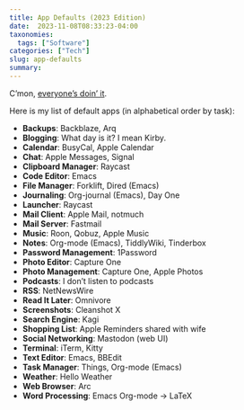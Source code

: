 ```yaml
---
title: App Defaults (2023 Edition)
date:  2023-11-08T08:33:23-04:00
taxonomies:
  tags: ["Software"]
categories: ["Tech"]
slug: app-defaults
summary:
---
```


C’mon, [everyone’s doin’ it](https://defaults.rknight.me/).

Here is my list of default apps (in alphabetical order by task):

*   **Backups**: Backblaze, Arq
*   **Blogging**: What day is it? I mean Kirby.
*   **Calendar**: BusyCal, Apple Calendar
*   **Chat**: Apple Messages, Signal
*   **Clipboard Manager**: Raycast
*   **Code Editor**: Emacs
*   **File Manager**: Forklift, Dired (Emacs)
*   **Journaling**: Org-journal (Emacs), Day One
*   **Launcher**: Raycast
*   **Mail Client**: Apple Mail, notmuch
*   **Mail Server**: Fastmail
*   **Music**: Roon, Qobuz, Apple Music
*   **Notes**: Org-mode (Emacs), TiddlyWiki, Tinderbox
*   **Password Management**: 1Password
*   **Photo Editor**: Capture One
*   **Photo Management**: Capture One, Apple Photos
*   **Podcasts**: I don’t listen to podcasts
*   **RSS**: NetNewsWire
*   **Read It Later**: Omnivore
*   **Screenshots**: Cleanshot X
*   **Search Engine**: Kagi
*   **Shopping List**: Apple Reminders shared with wife
*   **Social Networking**: Mastodon (web UI)
*   **Terminal**: iTerm, Kitty
*   **Text Editor**: Emacs, BBEdit
*   **Task Manager**: Things, Org-mode (Emacs)
*   **Weather**: Hello Weather
*   **Web Browser**: Arc
*   **Word Processing**: Emacs Org-mode -\> LaTeX

